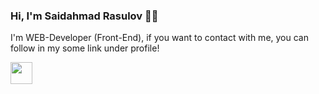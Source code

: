 ### Hi, I'm Saidahmad Rasulov 🧑‍💻
I'm WEB-Developer (Front-End), if you want to contact with me, you can follow in my some link under profile!

<a href='https://t.me/Rasulov_57'>
    <img src='https://encrypted-tbn0.gstatic.com/images?q=tbn:ANd9GcRo05WBntuPqMUgFS2RF_qMFqGQyvUrWhNzPHJixaV1ufGf5OpLRDb5mSAzpjzC4BOEuWc&usqp=CAU' width='35px' />
</a>
